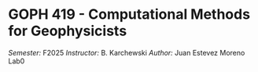 # GOPH 419 - Computational Methods for Geophysicists

*Semester:* F2025
*Instructor:* B. Karchewski
*Author:* Juan Estevez Moreno
Lab0
